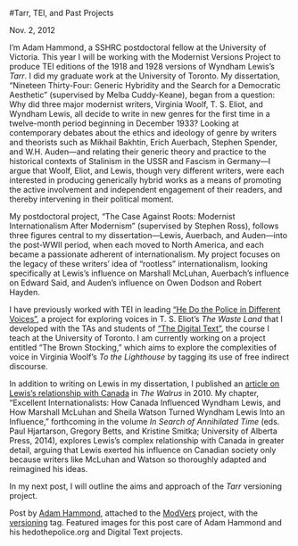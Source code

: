 #Tarr, TEI, and Past Projects

Nov. 2, 2012

<p>I’m Adam Hammond, a SSHRC postdoctoral fellow at the University of Victoria. This year I will be working with the Modernist Versions Project to produce TEI editions of the 1918 and 1928 versions of Wyndham Lewis’s <em>Tarr</em>. I did my graduate work at the University of Toronto. My dissertation, &#8220;Nineteen Thirty-Four: Generic Hybridity and the Search for a Democratic Aesthetic&#8221; (supervised by Melba Cuddy-Keane), began from a question: Why did three major modernist writers, Virginia Woolf, T. S. Eliot, and Wyndham Lewis, all decide to write in new genres for the first time in a twelve-month period beginning in December 1933? Looking at contemporary debates about the ethics and ideology of genre by writers and theorists such as Mikhail Bakhtin, Erich Auerbach, Stephen Spender, and W.H. Auden—and relating their generic theory and practice to the historical contexts of Stalinism in the USSR and Fascism in Germany—I argue that Woolf, Eliot, and Lewis, though very different writers, were each interested in producing generically hybrid works as a means of promoting the active involvement and independent engagement of their readers, and thereby intervening in their political moment.</p>
<p>My postdoctoral project, &#8220;The Case Against Roots: Modernist Internationalism After Modernism&#8221; (supervised by Stephen Ross), follows three figures central to my dissertation—Lewis, Auerbach, and Auden—into the post-WWII period, when each moved to North America, and each became a passionate adherent of internationalism. My project focuses on the legacy of these writers’ idea of “rootless” internationalism, looking specifically at Lewis’s influence on Marshall McLuhan, Auerbach’s influence on Edward Said, and Auden’s influence on Owen Dodson and Robert Hayden.</p>
<p>I have previously worked with TEI in leading <a href="http://hedothepolice.org/" target="_blank">&#8220;He Do the Police in Different Voices&#8221;</a>, a project for exploring voices in T. S. Eliot’s <em>The Waste Land</em> that I developed with the TAs and students of <a target="_blank" href="http://individual.utoronto.ca/adamhammond/">&#8220;The Digital Text&#8221;</a>, the course I teach at the University of Toronto. I am currently working on a project entitled &#8220;The Brown Stocking,&#8221; which aims to explore the complexities of voice in Virginia Woolf’s <em>To the Lighthouse</em> by tagging its use of free indirect discourse.</p>
<p>In addition to writing on Lewis in my dissertation, I published an <a target="_blank" href="http://walrusmagazine.com/article.php?ref=2010.10-cultural-history-self-condemned">article on Lewis’s relationship with Canada</a> in <em>The Walrus</em> in 2010. My chapter, “Excellent Internationalists: How Canada Influenced Wyndham Lewis, and How Marshall McLuhan and Sheila Watson Turned Wyndham Lewis Into an Influence,” forthcoming in the volume <em>In Search of Annihilated Time</em> (eds. Paul Hjartarson, Gregory Betts, and Kristine Smitka; University of Alberta Press, 2014), explores Lewis’s complex relationship with Canada in greater detail, arguing that Lewis exerted his influence on Canadian society only because writers like McLuhan and Watson so thoroughly adapted and reimagined his ideas.</p>
<p>In my next post, I will outline the aims and approach of the <em>Tarr</em> versioning project.</p>
<p>Post by <a title="learn more" href="http://maker.uvic.ca/author/adam/">Adam Hammond</a>, attached to the <a title="learn more" href="http://maker.uvic.ca/category/modvers/">ModVers</a> project, with the <a title="learn more" href="http://maker.uvic.ca/tag/versioning/">versioning</a> tag. Featured images for this post care of Adam Hammond and his hedothepolice.org and Digital Text projects.</p>
